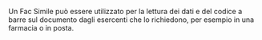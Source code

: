 Un Fac Simile può essere utilizzato per la lettura dei dati e del codice a barre sul documento dagli esercenti che lo richiedono, per esempio in una farmacia o in posta.